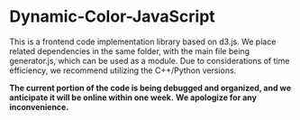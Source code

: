# Dynamic-Color-JavaScript

This is a frontend code implementation library based on d3.js. We place related dependencies in the same folder, with the main file being generator.js, which can be used as a module.
Due to considerations of time efficiency, we recommend utilizing the C++/Python versions.

**The current portion of the code is being debugged and organized, and we anticipate it will be online within one week.**
**We apologize for any inconvenience.**
